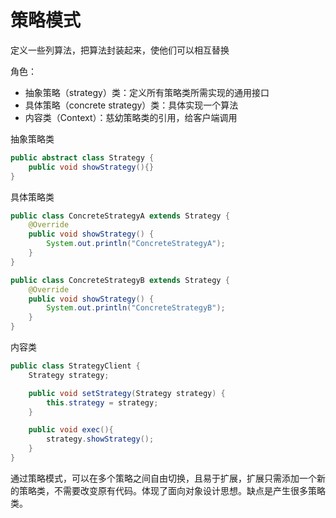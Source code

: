 # 策略模式

定义一些列算法，把算法封装起来，使他们可以相互替换

角色：

* 抽象策略（strategy）类：定义所有策略类所需实现的通用接口
* 具体策略（concrete strategy）类：具体实现一个算法
* 内容类（Context）：慈幼策略类的引用，给客户端调用

抽象策略类

```java
public abstract class Strategy {
    public void showStrategy(){}
}
```

具体策略类

```java
public class ConcreteStrategyA extends Strategy {
    @Override
    public void showStrategy() {
        System.out.println("ConcreteStrategyA");
    }
}

public class ConcreteStrategyB extends Strategy {
    @Override
    public void showStrategy() {
        System.out.println("ConcreteStrategyB");
    }
}
```

内容类

```java
public class StrategyClient {
    Strategy strategy;

    public void setStrategy(Strategy strategy) {
        this.strategy = strategy;
    }

    public void exec(){
        strategy.showStrategy();
    }
}
```

通过策略模式，可以在多个策略之间自由切换，且易于扩展，扩展只需添加一个新的策略类，不需要改变原有代码。体现了面向对象设计思想。缺点是产生很多策略类。